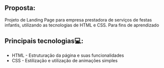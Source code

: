 ## Proposta:
Projeto de Landing Page para empresa prestadora de serviços de festas infantis, utilizando as tecnologias de HTML e CSS. 
Para fins de aprendizado

## Principais tecnologias💻:
- HTML - Estruturação da página e suas funcionalidades </br>
- CSS - Estilização e utilização de animações simples
